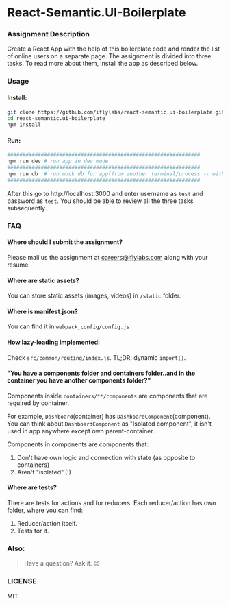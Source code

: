 # React-Semantic.UI-Boilerplate

### Assignment Description

Create a React App with the help of this boilerplate code and render the list of online users on a separate page. The assignment is divided into three tasks. To read more about them, install the app as described below.

### Usage

#### Install:
```bash
git clone https://github.com/iflylabs/react-semantic.ui-boilerplate.git
cd react-semantic.ui-boilerplate
npm install
```

#### Run:

```bash
###############################################################
npm run dev # run app in dev mode
###############################################################
npm run db  # run mock db for app(from another terminal/process -- without this app won't work)
###############################################################
```

After this go to http://localhost:3000 and enter username as `test` and password as `test`. You should be able to review all the three tasks subsequently.

### FAQ

#### Where should I submit the assignment?
Please mail us the assignment at careers@iflylabs.com along with your resume.

#### Where are static assets?
You can store static assets (images, videos) in `/static` folder.

#### Where is manifest.json?
You can find it in `webpack_config/config.js`

#### How lazy-loading implemented:
Check `src/common/routing/index.js`. TL;DR: dynamic `import()`.

#### "You have a components folder and containers folder..and in the container you have another components folder?"

Components inside `containers/**/components` are components that are required by container.

For example, `Dashboard`(container) has `DashboardComponent`(component). You can think about `DashboardComponent` as "Isolated component", it isn't used in app anywhere except own parent-container.

Components in components are components that:
1. Don't have own logic and connection with state (as opposite to containers)
2. Aren't "isolated".(!)

#### Where are tests?
There are tests for actions and for reducers.
Each reducer/action has own folder, where you can find:
1. Reducer/action itself.
2. Tests for it.

### Also:

> Have a question? Ask it. :wink:

### LICENSE

MIT
